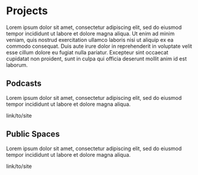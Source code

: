 # Projects
Lorem ipsum dolor sit amet, consectetur adipiscing elit, sed do eiusmod tempor incididunt ut labore et dolore magna aliqua. Ut enim ad minim veniam, quis nostrud exercitation ullamco laboris nisi ut aliquip ex ea commodo consequat. Duis aute irure dolor in reprehenderit in voluptate velit esse cillum dolore eu fugiat nulla pariatur. Excepteur sint occaecat cupidatat non proident, sunt in culpa qui officia deserunt mollit anim id est laborum.

## Podcasts
Lorem ipsum dolor sit amet, consectetur adipiscing elit, sed do eiusmod tempor incididunt ut labore et dolore magna aliqua.

link/to/site

## Public Spaces
Lorem ipsum dolor sit amet, consectetur adipiscing elit, sed do eiusmod tempor incididunt ut labore et dolore magna aliqua.

link/to/site

